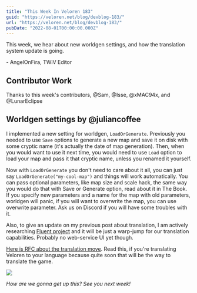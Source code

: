 ```yaml
---
title: "This Week In Veloren 183"
guid: "https://veloren.net/blog/devblog-183/"
url: "https://veloren.net/blog/devblog-183/"
pubDate: "2022-08-01T00:00:00.000Z"
---
```


This week, we hear about new worldgen settings, and how the translation system update is going.

\- AngelOnFira, TWiV Editor

## Contributor Work

Thanks to this week's contributors, @Sam, @Isse, @xMAC94x, and @LunarEclipse

## Worldgen settings by @juliancoffee

I implemented a new setting for worldgen, `LoadOrGenerate`. Previously you needed to use `Save` options to generate a new map and save it on disk with some cryptic name (it's actually the date of map generation). Then, when you would want to use it next time, you would need to use `Load` option to load your map and pass it that cryptic name, unless you renamed it yourself.

Now with `LoadOrGenerate` you don't need to care about it all, you can just say `LoadOrGenerate("my-cool-map")` and things will work automatically. You can pass optional parameters, like map size and scale hack, the same way you would do that with Save or Generate option, read about it in The Book. If you specify new parameters and a name for the map with old parameters, worldgen will panic, if you will want to overwrite the map, you can use overwrite parameter. Ask us on Discord if you will have some troubles with it.

Also, to give an update on my previous post about translation, I am actively researching [Fluent project](https://projectfluent.org/) and it will be just a warp-jump for our translation capabilities. Probably no web-service UI yet though.

[Here is RFC about the translation move](https://gitlab.com/juliancoffee/kotygoroshko/-/blob/veloren-rfc/RFC.md). Read this, if you're translating Veloren to your language because quite soon that will be the way to translate the game.

![](https://s3.eu-central-2.wasabisys.com/veloren-blog/cdn/634860358623821835/1000612174286311505/Capture.PNG)

_How are we gonna get up this? See you next week!_
